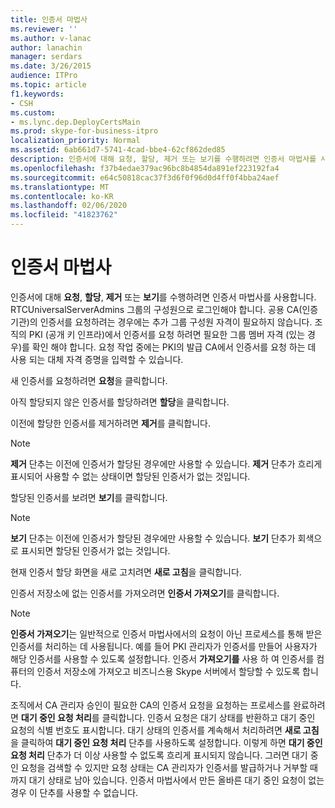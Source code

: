 ```yaml
---
title: 인증서 마법사
ms.reviewer: ''
ms.author: v-lanac
author: lanachin
manager: serdars
ms.date: 3/26/2015
audience: ITPro
ms.topic: article
f1.keywords:
- CSH
ms.custom:
- ms.lync.dep.DeployCertsMain
ms.prod: skype-for-business-itpro
localization_priority: Normal
ms.assetid: 6ab661d7-5741-4cad-bbe4-62cf862ded85
description: 인증서에 대해 요청, 할당, 제거 또는 보기를 수행하려면 인증서 마법사를 사용합니다. RTCUniversalServerAdmins 그룹의 구성원으로 로그인해야 합니다. 공용 CA(인증 기관)의 인증서를 요청하려는 경우에는 추가 그룹 구성원 자격이 필요하지 않습니다. 조직의 PKI (공개 키 인프라)에서 인증서를 요청 하려면 필요한 그룹 멤버 자격 (있는 경우)를 확인 해야 합니다. 요청 작업 중에는 PKI의 발급 CA에서 인증서를 요청 하는 데 사용 되는 대체 자격 증명을 입력할 수 있습니다.
ms.openlocfilehash: f37b4edae379ac96bc8b4854da891ef223192fa4
ms.sourcegitcommit: e64c50818cac37f3d6f0f96d0d4ff0f4bba24aef
ms.translationtype: MT
ms.contentlocale: ko-KR
ms.lasthandoff: 02/06/2020
ms.locfileid: "41823762"
---
```

# <a name="certificate-wizard"></a>인증서 마법사
 
인증서에 대해 **요청**, **할당**, **제거** 또는 **보기**를 수행하려면 인증서 마법사를 사용합니다. RTCUniversalServerAdmins 그룹의 구성원으로 로그인해야 합니다. 공용 CA(인증 기관)의 인증서를 요청하려는 경우에는 추가 그룹 구성원 자격이 필요하지 않습니다. 조직의 PKI (공개 키 인프라)에서 인증서를 요청 하려면 필요한 그룹 멤버 자격 (있는 경우)를 확인 해야 합니다. 요청 작업 중에는 PKI의 발급 CA에서 인증서를 요청 하는 데 사용 되는 대체 자격 증명을 입력할 수 있습니다.
  
새 인증서를 요청하려면 **요청**을 클릭합니다.
  
아직 할당되지 않은 인증서를 할당하려면 **할당**을 클릭합니다.
  
이전에 할당한 인증서를 제거하려면 **제거**를 클릭합니다.
  
> [!NOTE]
> **제거** 단추는 이전에 인증서가 할당된 경우에만 사용할 수 있습니다. **제거** 단추가 흐리게 표시되어 사용할 수 없는 상태이면 할당된 인증서가 없는 것입니다.
  
할당된 인증서를 보려면 **보기**를 클릭합니다.
  
> [!NOTE]
> **보기** 단추는 이전에 인증서가 할당된 경우에만 사용할 수 있습니다. **보기** 단추가 회색으로 표시되면 할당된 인증서가 없는 것입니다.
  
현재 인증서 할당 화면을 새로 고치려면 **새로 고침**을 클릭합니다.
  
인증서 저장소에 없는 인증서를 가져오려면 **인증서 가져오기**를 클릭합니다.
  
> [!NOTE]
> **인증서 가져오기**는 일반적으로 인증서 마법사에서의 요청이 아닌 프로세스를 통해 받은 인증서를 처리하는 데 사용됩니다. 예를 들어 PKI 관리자가 인증서를 만들어 사용자가 해당 인증서를 사용할 수 있도록 설정합니다. 인증서 **가져오기를** 사용 하 여 인증서를 컴퓨터의 인증서 저장소에 가져오고 비즈니스용 Skype 서버에서 할당할 수 있도록 합니다.
  
조직에서 CA 관리자 승인이 필요한 CA의 인증서 요청을 요청하는 프로세스를 완료하려면 **대기 중인 요청 처리**를 클릭합니다. 인증서 요청은 대기 상태를 반환하고 대기 중인 요청의 식별 번호도 표시합니다. 대기 상태의 인증서를 계속해서 처리하려면 **새로 고침**을 클릭하여 **대기 중인 요청 처리** 단추를 사용하도록 설정합니다. 이렇게 하면 **대기 중인 요청 처리** 단추가 더 이상 사용할 수 없도록 흐리게 표시되지 않습니다. 그러면 대기 중인 요청을 검색할 수 있지만 요청 상태는 CA 관리자가 인증서를 발급하거나 거부할 때까지 대기 상태로 남아 있습니다. 인증서 마법사에서 만든 올바른 대기 중인 요청이 없는 경우 이 단추를 사용할 수 없습니다.
  

